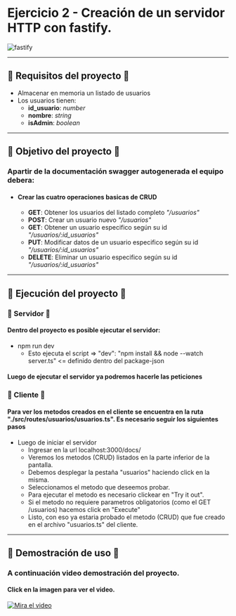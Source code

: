# Ejercicio 2 - Creación de un servidor HTTP con fastify.
![fastify](https://d2ooyrflu7lhqd.cloudfront.net/fastify_fb_share_image_07b6e6860853c758_c74e8381af.png?format=auto)
___
## 📃 Requisitos del proyecto 📃

- Almacenar en memoria un listado de usuarios
- Los usuarios tienen:
  -  **id_usuario**: *number*
  -  **nombre**: *string*
  -  **isAdmin**: *boolean*
___
## 📌 Objetivo del proyecto 📌
### Apartir de la documentación swagger autogenerada el equipo debera:

- #### Crear las cuatro operaciones basicas de **CRUD**
  - **GET**: Obtener los usuarios del listado completo *"/usuarios"*
  - **POST**: Crear un usuario nuevo *"/usuarios"*
  - **GET**: Obtener un usuario especifico según su id *"/usuarios/:id_usuarios"*
  - **PUT**: Modificar datos de un usuario especifico según su id *"/usuarios/:id_usuarios"*
  - **DELETE**: Eliminar un usuario especifico según su id *"/usuarios/:id_usuarios"*
___
## 🚀 Ejecución del proyecto 🚀
### 📡 Servidor 📡
#### Dentro del proyecto es posible ejecutar el servidor:
 - npm run dev
   - Esto ejecuta el script =>  "dev": "npm install && node --watch server.ts" <= definido dentro del package-json
#### Luego de ejecutar el servidor ya podremos hacerle las peticiones
### 📲 Cliente 📲
#### Para ver los metodos creados en el cliente se encuentra en la ruta "./src/routes/usuarios/usuarios.ts". Es necesario seguir los siguientes pasos
- Luego de iniciar el servidor
  - Ingresar en la url localhost:3000/docs/
  - Veremos los metodos (CRUD) listados en la parte inferior de la pantalla.
  - Debemos desplegar la pestaña "usuarios" haciendo click en la misma.
  - Seleccionamos el metodo que deseemos probar.
  - Para ejecutar el metodo es necesario clickear en "Try it out".
  - Si el metodo no requiere parametros obligatorios (como el GET /usuarios) hacemos click en "Execute"
  - Listo, con eso ya estaria probado el metodo (CRUD) que fue creado en el archivo "usuarios.ts" del cliente.
___
## 🔅 Demostración de uso 🔅
### A continuación video demostración del proyecto.
#### Click en la imagen para ver el video.
[![Mira el video](https://i.postimg.cc/MpXdL38k/Servidor-Web-con-Fastify-y-Type-Script.png)](https://youtu.be/_NecF8xg9y0)
